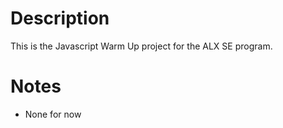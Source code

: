 # Description
This is the Javascript Warm Up project for the ALX SE program.

# Notes
* None for now
